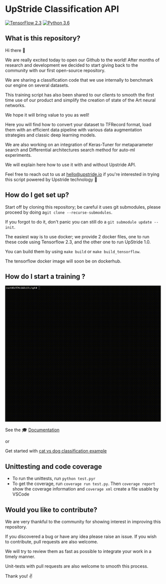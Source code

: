 # UpStride Classification API

[![TensorFlow 2.3](https://img.shields.io/badge/TensorFlow-2.3-FF6F00?logo=tensorflow)](https://github.com/tensorflow/tensorflow/releases/tag/v2.3.0)
[![Python 3.6](https://img.shields.io/badge/Python-3.6-3776AB)](https://www.python.org/downloads/release/python-360/)


## What is this repository?

Hi there 👋

We are really excited today to open our Github to the world! After months of research and development we decided to start giving back to the community with our first open-source repository.

We are sharing a classification code that we use internally to benchmark our engine on several datasets.

This training script has also been shared to our clients to smooth the first time use of our product and  simplify the creation of state of the Art neural networks.

We hope it will bring value to you as well!

Here you will find how to convert your dataset to TFRecord format, load them with an efficient data pipeline with various data augmentation strategies and classic deep learning models.

We are also working on an integration of Keras-Tuner for metaparameter search and Differential architectures search method for auto-ml experiments.

We will explain here how to use it with and without Upstride API. 

Feel free to reach out to us at hello@upstride.io if you're interested in trying this script powered by Upstride technology 🚀


## How do I get set up?

Start off by cloning this repository; be careful it uses git submodules, please proceed by doing a`git clone --recurse-submodules`. 

If you forgot to do it, don't panic you can still do a `git submodule update --init`.

The easiest way is to use docker; we provide 2 docker files, one to run these code using Tensorflow 2.3, and the other one to run UpStride 1.0. 

You can build them by using `make build` or `make build_tensorflow`.

The tensorflow docker image will soon be on dockerhub. 


## How do I start a training ?

![training](ressources/training.gif)



See the 🎓 [Documentation](documentation/doc.md)

or

Get started with [cat vs dog classification example](documentation/cat_dog.ipynb)

## Unittesting and code coverage
* To run the unittests, run `python test.pyr`
* To get the coverage, run `coverage run test.py`. Then `coverage report` show the coverage information and `coverage xml` create a file usable by VSCode

## Would you like to contribute?

We are very thankful to the community for showing interest in improving this repository. 

If you discovered a bug or have any idea please raise an issue. If you wish to contribute, pull requests are also welcome. 

We will try to review them as fast as possible to integrate your work in a timely manner. 

Unit-tests with pull requests are also welcome to smooth this process.

Thank you!
✌️
